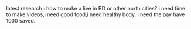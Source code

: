 latest research : how to make a live in BD or other north cities?
i need time to make videos,i need good food,i need healthy body.
i need the pay have 1000 saved.
